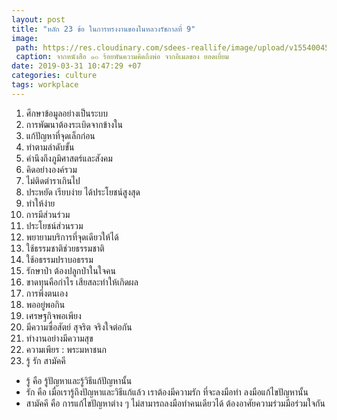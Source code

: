 ```yaml
---
layout: post
title: "หลัก 23 ข้อ ในการทรงงานของในหลวงรัชกาลที่ 9"
image:
 path: https://res.cloudinary.com/sdees-reallife/image/upload/v1554004588/king-rama-9.jpg
 caption: จากหนังสือ ๑๐ ร้อยพันความคิดถึงพ่อ จากอีเมลของ ยอดเยี่ยม
date: 2019-03-31 10:47:29 +07
categories: culture
tags: workplace
---
```

1. ศึกษาข้อมูลอย่างเป็นระบบ
2. การพัฒนาต้องระเบิดจากข้างใน
3. แก้ปัญหาที่จุดเล็กก่อน
4. ทำตามลำดับขั้น
5. คำนึงถึงภูมิศาสตร์และสังคม
6. คิดอย่างองค์รวม
7. ไม่ติดตำราเกินไป
8. ประหยัด เรียบง่าย ได้ประโยชน์สูงสุด
9. ทำให้ง่าย
10. การมีส่วนร่วม
11. ประโยชน์ส่วนรวม
12. พยายามบริการที่จุดเดียวให้ได้
13. ใช้ธรรมชาติช่วยธรรมชาติ
14. ใช้อธรรมปราบอธรรม
15. รักษาป่า ต้องปลูกป่าในใจคน
16. ขาดทุนคือกำไร เสียสละทำให้เกิดผล
17. การพึ่งตนเอง
18. พออยู่พอกิน
19. เศรษฐกิจพอเพียง
20. มีความซื่อสัตย์ สุจริต จริงใจต่อกัน
21. ทำงานอย่างมีความสุข
22. ความเพียร : พระมหาชนก
23. รู้ รัก สามัคคี
- รู้ คือ รู้ปัญหาและรู้วิธีแก้ปัญหานั้น
- รัก คือ เมื่อเรารู้ถึงปัญหาและวิธีแก้แล้ว เราต้องมีความรัก ที่จะลงมือทำ ลงมือแก้ไขปัญหานั้น
- สามัคคี คือ การแก้ไขปัญหาต่าง ๆ ไม่สามารถลงมือทำคนเดียวได้ ต้องอาศัยความร่วมมือร่วมใจกัน
